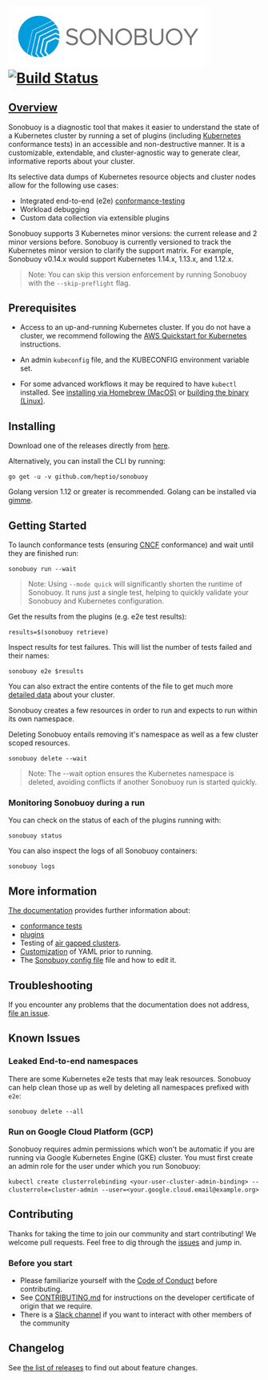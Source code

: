 # <img src="img/sonobuoy-logo.png" width="400px" > [![Build Status][status]][travis]

## [Overview][oview]

Sonobuoy is a diagnostic tool that makes it easier to understand the
state of a Kubernetes cluster by running a set of plugins (including [Kubernetes][k8s] conformance
tests) in an accessible and non-destructive manner. It is a customizable,
extendable, and cluster-agnostic way to generate clear, informative reports
about your cluster.

Its selective data dumps of Kubernetes resource objects and cluster nodes allow
for the following use cases:

* Integrated end-to-end (e2e) [conformance-testing][e2e]
* Workload debugging
* Custom data collection via extensible plugins

Sonobuoy supports 3 Kubernetes minor versions: the current release and 2 minor versions before. Sonobuoy is currently versioned to track the Kubernetes minor version to clarify the support matrix. For example, Sonobuoy v0.14.x would support Kubernetes 1.14.x, 1.13.x, and 1.12.x.

> Note: You can skip this version enforcement by running Sonobuoy with the `--skip-preflight` flag.

## Prerequisites

* Access to an up-and-running Kubernetes cluster. If you do not have a cluster,
  we recommend following the [AWS Quickstart for Kubernetes][quickstart] instructions.

* An admin `kubeconfig` file, and the KUBECONFIG environment variable set.

* For some advanced workflows it may be required to have `kubectl` installed. See [installing via Homebrew (MacOS)][brew] or [building
  the binary (Linux)][linux].

## Installing

Download one of the releases directly from [here][releases].

Alternatively, you can install the CLI by running:

```
go get -u -v github.com/heptio/sonobuoy
```

Golang version 1.12 or greater is recommended. Golang can be installed via
[gimme][gimme].

## Getting Started
To launch conformance tests (ensuring [CNCF][cncf] conformance) and wait until they are finished run:
```
sonobuoy run --wait
```

> Note: Using `--mode quick` will significantly shorten the runtime of Sonobuoy. It runs just a single test, helping to quickly validate your Sonobuoy and Kubernetes configuration.

Get the results from the plugins (e.g. e2e test results):
```
results=$(sonobuoy retrieve)
```

Inspect results for test failures.  This will list the number of tests failed and their names:
```
sonobuoy e2e $results
```

You can also extract the entire contents of the file to get much more [detailed data][snapshot] about your cluster.

Sonobuoy creates a few resources in order to run and expects to run within its
own namespace.

Deleting Sonobuoy entails removing it's namespace as well as a few cluster
scoped resources.

```
sonobuoy delete --wait
```

> Note: The --wait option ensures the Kubernetes namespace is deleted, avoiding conflicts if another Sonobuoy run is started quickly.

### Monitoring Sonobuoy during a run
You can check on the status of each of the plugins running with:
```
sonobuoy status
```

You can also inspect the logs of all Sonobuoy containers:
```
sonobuoy logs
```

## More information

[The documentation][docs] provides further information about:
 * [conformance tests][conformance]
 * [plugins][plugins]
 * Testing of [air gapped clusters][airgap].
 * [Customization][gen] of YAML prior to running.
 * The [Sonobuoy config file][sonobuoyconfig] file and how to edit it.

## Troubleshooting

If you encounter any problems that the documentation does not address, [file an
issue][issue].

## Known Issues

### Leaked End-to-end namespaces

There are some Kubernetes e2e tests that may leak resources. Sonobuoy can
help clean those up as well by deleting all namespaces prefixed with `e2e`:
```
sonobuoy delete --all
```

### Run on Google Cloud Platform (GCP)

Sonobuoy requires admin permissions which won't be automatic if you are running via Google Kubernetes Engine (GKE) cluster. You must first create an admin role for the user under which you run Sonobuoy:

```
kubectl create clusterrolebinding <your-user-cluster-admin-binding> --clusterrole=cluster-admin --user=<your.google.cloud.email@example.org>
```

## Contributing

Thanks for taking the time to join our community and start contributing! We
welcome pull requests. Feel free to dig through the [issues][issue] and jump in.

### Before you start

* Please familiarize yourself with the [Code of Conduct][coc] before
  contributing.
* See [CONTRIBUTING.md][contrib] for instructions on the developer certificate
  of origin that we require.
* There is a [Slack channel][slack] if you want to
  interact with other members of the community

## Changelog

See [the list of releases][releases] to find out about feature changes.

[airgap]: airgap.md
[brew]: https://kubernetes.io/docs/tasks/tools/install-kubectl/#install-with-homebrew-on-macos
[cncf]: https://github.com/cncf/k8s-conformance#certified-kubernetes
[coc]: https://github.com/heptio/sonobuoy/blob/master/CODE_OF_CONDUCT.md
[contrib]: https://github.com/heptio/sonobuoy/blob/master/CONTRIBUTING.md
[conformance]: conformance-testing.md
[docs]: https://github.com/heptio/sonobuoy/tree/master/docs
[e2e]: conformance-testing.md
[gen]: gen.md
[gimme]: https://github.com/travis-ci/gimme
[issue]: https://github.com/heptio/sonobuoy/issues
[k8s]: https://github.com/kubernetes/kubernetes
[linux]: https://kubernetes.io/docs/tasks/tools/install-kubectl/#tabset-1
[oview]: https://youtu.be/k-P4hXdruRs?t=9m27s
[plugins]: plugins.md
[quickstart]: https://aws.amazon.com/quickstart/architecture/vmware-kubernetes/
[releases]: https://github.com/heptio/sonobuoy/releases
[slack]: https://kubernetes.slack.com/messages/sonobuoy
[snapshot]: snapshot.md
[sonobuoyconfig]: sonobuoy-config.md
[status]: https://travis-ci.org/heptio/sonobuoy.svg?branch=master
[travis]: https://travis-ci.org/heptio/sonobuoy/#
[wait]: wait.md